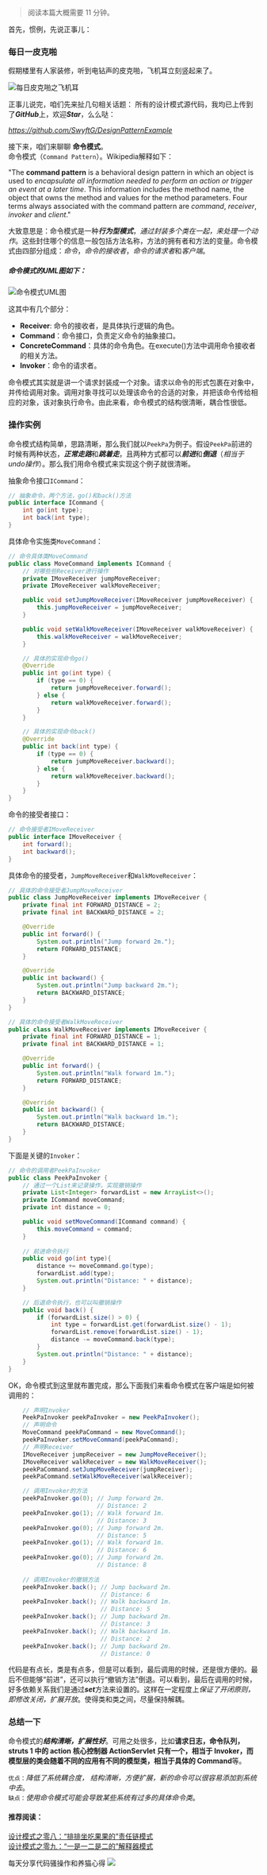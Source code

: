 > 阅读本篇大概需要 11 分钟。  

首先，惯例，先说正事儿：
### 每日一皮克啪
假期楼里有人家装修，听到电钻声的皮克啪，飞机耳立刻竖起来了。

![每日皮克啪之飞机耳](https://mmbiz.qpic.cn/mmbiz_jpg/jA4Qc7C9IZQO6quJmE93JGSK0yJYGp4GnmaiaricOiaMCricqIWp8cGCqZD1PfKCJcOLWnOkH6QNSNylhUzfApNXoA/0?wx_fmt=jpeg)

正事儿说完，咱们先来扯几句相关话题：
所有的设计模式源代码，我均已上传到了***GitHub***上，欢迎***Star***，么么哒：

*https://github.com/SwyftG/DesignPatternExample*

接下来，咱们来聊聊 **命令模式**。  
命令模式（`Command Pattern`）。Wikipedia解释如下：

"The **command pattern** is a behavioral design pattern in which an object is used to *encapsulate all information needed to perform an action or trigger an event at a later time*. This information includes the method name, the object that owns the method and values for the method parameters. Four terms always associated with the command pattern are *command*, *receiver*, *invoker* and *client*."

大致意思是：命令模式是一种***行为型模式***，*通过封装多个类在一起，来处理一个动作*。这些封住哪个的信息一般包括方法名称，方法的拥有者和方法的变量。命令模式由四部分组成：*命令*，*命令的接收者*，*命令的请求者*和*客户端*。

##### 命令模式的UML图如下：

![命令模式UML图](https://mmbiz.qpic.cn/mmbiz_jpg/jA4Qc7C9IZQO6quJmE93JGSK0yJYGp4GU18JN2NgFKUOb0G79fwEcamYJwT7sADRlicobQLP9P6bMw0zKup4Ribg/0?wx_fmt=jpeg)

这其中有几个部分：
- **Receiver**: 命令的接收者，是具体执行逻辑的角色。
- **Command**：命令接口，负责定义命令的抽象接口。
- **ConcreteCommand**：具体的命令角色。在execute()方法中调用命令接收者的相关方法。
- **Invoker**：命令的请求者。

命令模式其实就是讲一个请求封装成一个对象。请求以命令的形式包裹在对象中，并传给调用对象。调用对象寻找可以处理该命令的合适的对象，并把该命令传给相应的对象，该对象执行命令。由此来看，命令模式的结构很清晰，耦合性很低。

### 操作实例

命令模式结构简单，思路清晰，那么我们就以`PeekPa`为例子。假设`PeekPa`前进的时候有两种状态，***正常走路***和***跳着走***，且两种方式都可以***前进***和***倒退***（*相当于undo操作*）。那么我们用命令模式来实现这个例子就很清晰。

抽象命令接口`ICommand`：
```JAVA
// 抽象命令，两个方法，go()和back()方法
public interface ICommand {
    int go(int type);
    int back(int type);
}
```
具体命令实施类`MoveCommand`：
```JAVA
// 命令具体类MoveCommand
public class MoveCommand implements ICommand {
    // 对哪些些Receiver进行操作
    private IMoveReceiver jumpMoveReceiver;
    private IMoveReceiver walkMoveReceiver;

    public void setJumpMoveReceiver(IMoveReceiver jumpMoveReceiver) {
        this.jumpMoveReceiver = jumpMoveReceiver;
    }

    public void setWalkMoveReceiver(IMoveReceiver walkMoveReceiver) {
        this.walkMoveReceiver = walkMoveReceiver;
    }

    // 具体的实现命令go()
    @Override
    public int go(int type) {
        if (type == 0) {
            return jumpMoveReceiver.forward();
        } else {
            return walkMoveReceiver.forward();
        }
    }

    // 具体的实现命令back()
    @Override
    public int back(int type) {
        if (type == 0) {
            return jumpMoveReceiver.backward();
        } else {
            return walkMoveReceiver.backward();
        }
    }
}
```
命令的接受者接口：
```JAVA
// 命令接受者IMoveReceiver
public interface IMoveReceiver {
    int forward();
    int backward();
}
```
具体命令的接受者，`JumpMoveReceiver`和`WalkMoveReceiver`：
```JAVA
// 具体的命令接受者JumpMoveReceiver
public class JumpMoveReceiver implements IMoveReceiver {
    private final int FORWARD_DISTANCE = 2;
    private final int BACKWARD_DISTANCE = 2;

    @Override
    public int forward() {
        System.out.println("Jump forward 2m.");
        return FORWARD_DISTANCE;
    }

    @Override
    public int backward() {
        System.out.println("Jump backward 2m.");
        return BACKWARD_DISTANCE;
    }
}

// 具体的命令接受者WalkMoveReceiver
public class WalkMoveReceiver implements IMoveReceiver {
    private final int FORWARD_DISTANCE = 1;
    private final int BACKWARD_DISTANCE = 1;

    @Override
    public int forward() {
        System.out.println("Walk forward 1m.");
        return FORWARD_DISTANCE;
    }

    @Override
    public int backward() {
        System.out.println("Walk backward 1m.");
        return BACKWARD_DISTANCE;
    }
}
```
下面是关键的`Invoker`：
```JAVA
// 命令的调用者PeekPaInvoker
public class PeekPaInvoker {
    // 通过一个List来记录操作，实现撤销操作
    private List<Integer> forwardList = new ArrayList<>();
    private ICommand moveCommand;
    private int distance = 0;

    public void setMoveCommand(ICommand command) {
        this.moveCommand = command;
    }
    
    // 前进命令执行
    public void go(int type){
        distance += moveCommand.go(type);
        forwardList.add(type);
        System.out.println("Distance: " + distance);
    }

    // 后退命令执行，也可以叫撤销操作
    public void back() {
        if (forwardList.size() > 0) {
            int type = forwardList.get(forwardList.size() - 1);
            forwardList.remove(forwardList.size() - 1);
            distance -= moveCommand.back(type);
        }
        System.out.println("Distance: " + distance);
    }
}
```
OK，命令模式到这里就布置完成，那么下面我们来看命令模式在客户端是如何被调用的：
```JAVA
    // 声明Invoker
    PeekPaInvoker peekPaInvoker = new PeekPaInvoker();
    // 声明命令
    MoveCommand peekPaCommand = new MoveCommand();
    peekPaInvoker.setMoveCommand(peekPaCommand);
    // 声明Receiver
    IMoveReceiver jumpReceiver = new JumpMoveReceiver();
    IMoveReceiver walkReceiver = new WalkMoveReceiver();
    peekPaCommand.setJumpMoveReceiver(jumpReceiver);
    peekPaCommand.setWalkMoveReceiver(walkReceiver);

    // 调用Invoker的方法
    peekPaInvoker.go(0); // Jump forward 2m.
                         // Distance: 2
    peekPaInvoker.go(1); // Walk forward 1m.
                         // Distance: 3
    peekPaInvoker.go(0); // Jump forward 2m.
                         // Distance: 5
    peekPaInvoker.go(1); // Walk forward 1m.
                         // Distance: 6
    peekPaInvoker.go(0); // Jump forward 2m.
                         // Distance: 8
    
    // 调用Invoker的撤销方法
    peekPaInvoker.back(); // Jump backward 2m.
                          // Distance: 6
    peekPaInvoker.back(); // Walk backward 1m.
                          // Distance: 5
    peekPaInvoker.back(); // Jump backward 2m.
                          // Distance: 3
    peekPaInvoker.back(); // Walk backward 1m.
                          // Distance: 2
    peekPaInvoker.back(); // Jump backward 2m.
                          // Distance: 0
```
代码是有点长，类是有点多，但是可以看到，最后调用的时候，还是很方便的。最后不但能够“前进”，还可以执行“撤销方法”倒退。可以看到，最后在调用的时候，好多依赖关系我们是通过***set***方法来设置的。这样在一定程度上*保证了开闭原则，即修改关闭，扩展开放*。使得类和类之间，尽量保持解耦。

### 总结一下
命令模式的***结构清晰，扩展性好***。可用之处很多，比如**请求日志，命令队列，struts 1 中的 action 核心控制器 ActionServlet 只有一个，相当于 Invoker，而模型层的类会随着不同的应用有不同的模型类，相当于具体的 Command**等。

`优点：`*降低了系统耦合度， 结构清晰，方便扩展，新的命令可以很容易添加到系统中去*。  
`缺点：`*使用命令模式可能会导致某些系统有过多的具体命令类*。


#### 推荐阅读：
[设计模式之零八：“排排坐吃果果的”责任链模式](https://mp.weixin.qq.com/s?__biz=MzI2ODYwNjE5NQ==&mid=2247483714&idx=1&sn=1e56583063bce25fa1dfcd536bb9cac1&chksm=eaec4ededd9bc7c8b1efa081e1a848db628eb0ffecae4e83b2d327cc1d698eb35909b15f0094&scene=0&key=9ba149027f2a1592126715f8521e35de8d8c98d7dbb035d235c296da3583b2f0b35697a921a908b869dab2a3c29515091f2c22f91a8ef1b00f5404de7890d789d677256325c921d8a735526db7d10619&ascene=0&uin=MjAyMDI0NzY2MA%3D%3D&devicetype=iMac+MacBookPro11%2C4+OSX+OSX+10.13.3+build(17D47)&version=12020610&nettype=WIFI&lang=ja&fontScale=100&pass_ticket=IPyVmJSiUz4CXg%2F6SaFbTf%2FbIfiJ7%2FEyWW1BhJKNEsk2T1c7BvdtawaxJWITHmVo)  
[设计模式之零九：“一是一二是二的”解释器模式](https://mp.weixin.qq.com/s?__biz=MzI2ODYwNjE5NQ==&mid=2247483724&idx=1&sn=e8a8ceaf1f9e9c17dc876a3991390a3e&chksm=eaec4ed0dd9bc7c6f40464c254ccaa5521dc1afaf2616c47c7728feccf896b9f5df4bb705e54#rd)

每天分享代码骚操作和养猫心得
![](https://mmbiz.qpic.cn/mmbiz_jpg/jA4Qc7C9IZS5CU8Eicxw9K4kIY8BibzDJX6QiahNQ0wDC2HLheXWp6CpITXBWcxt6E4SRlxHJyrxNO6v6TlKMgeUg/0?wx_fmt=jpeg)

